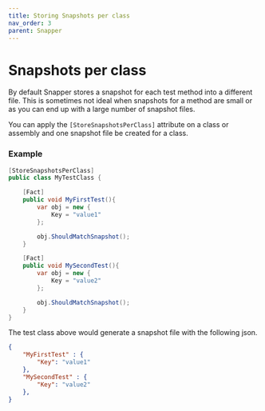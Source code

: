 ```yaml
---
title: Storing Snapshots per class
nav_order: 3
parent: Snapper
---
```


# Snapshots per class

By default Snapper stores a snapshot for each test method into a different file. This is sometimes not ideal when snapshots for a method are small or as you can end up with a large number of snapshot files.

You can apply the `[StoreSnapshotsPerClass]` attribute on a class or assembly and one snapshot file be created for a class.

### Example
```csharp
[StoreSnapshotsPerClass]
public class MyTestClass {

    [Fact]
    public void MyFirstTest(){
        var obj = new {
            Key = "value1"
        };

        obj.ShouldMatchSnapshot();
    }

    [Fact]
    public void MySecondTest(){
        var obj = new {
            Key = "value2"
        };

        obj.ShouldMatchSnapshot();
    }
}
```
The test class above would generate a snapshot file with the following json.
```json
{
    "MyFirstTest" : {
        "Key": "value1"
    },
    "MySecondTest" : {
        "Key": "value2"
    },
}

```